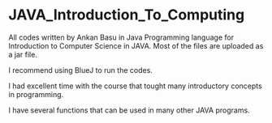 JAVA_Introduction_To_Computing
==============================

All codes written by Ankan Basu in Java Programming language for Introduction to Computer Science in JAVA.
Most of the files are uploaded as a jar file.

I recommend using BlueJ to run the codes. 

I had excellent time with the course that tought many introductory concepts in programming.

I have several functions that can be used in many other JAVA programs.
